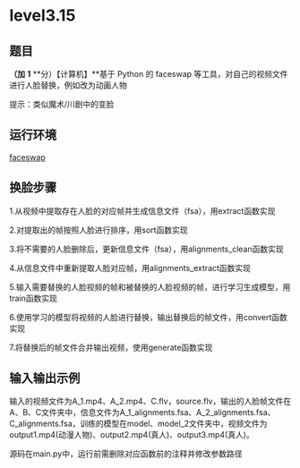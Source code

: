 # level3.15

## 题目

**（加** **1** **分）【计算机】**基于 Python 的 faceswap 等工具，对自己的视频文件进行人脸替换，例如改为动画人物

提示：类似魔术/川剧中的变脸

## 运行环境

[faceswap](https://faceswap.dev/)

## 换脸步骤

1.从视频中提取存在人脸的对应帧并生成信息文件（fsa），用extract函数实现

2.对提取出的帧按照人脸进行排序，用sort函数实现

3.将不需要的人脸删除后，更新信息文件（fsa），用alignments_clean函数实现

4.从信息文件中重新提取人脸对应帧，用alignments_extract函数实现

5.输入需要替换的人脸视频的帧和被替换的人脸视频的帧，进行学习生成模型，用train函数实现

6.使用学习的模型将视频的人脸进行替换，输出替换后的帧文件，用convert函数实现

7.将替换后的帧文件合并输出视频，使用generate函数实现

## 输入输出示例

输入的视频文件为A_1.mp4、A_2.mp4、C.flv，source.flv，输出的人脸帧文件在A、B、C文件夹中，信息文件为A_1_alignments.fsa、A_2_alignments.fsa、C_alignments.fsa，训练的模型在model、model_2文件夹中，视频文件为output1.mp4(动漫人物)、output2.mp4(真人)、output3.mp4(真人)。

源码在main.py中，运行前需删除对应函数前的注释并修改参数路径
